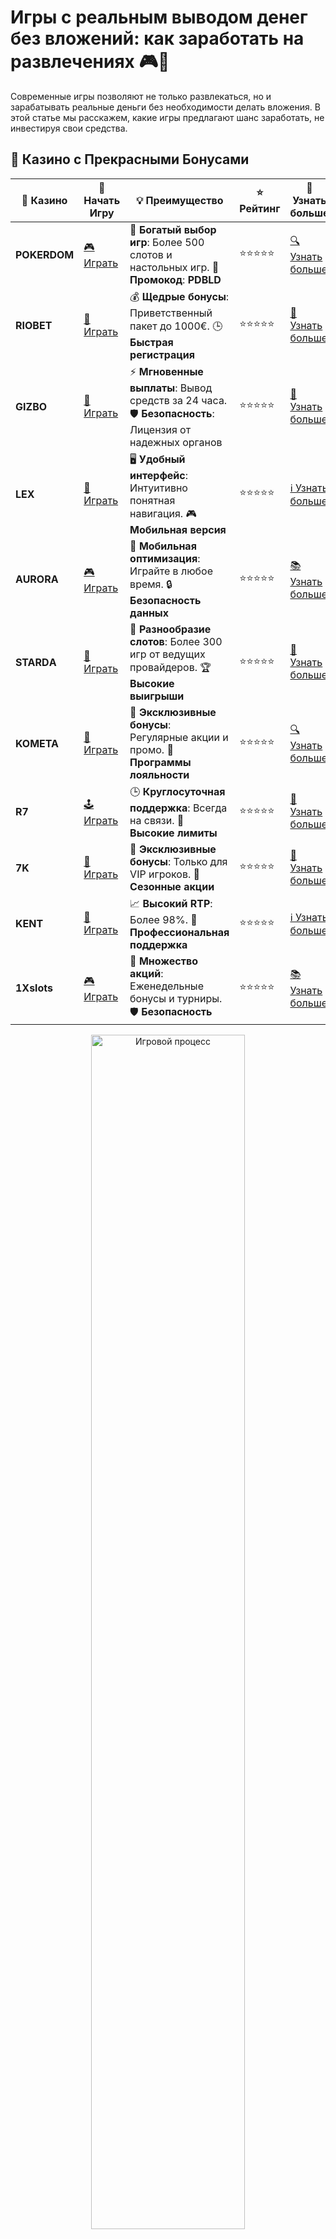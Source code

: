 # Игры с реальным выводом денег без вложений: как заработать на развлечениях 🎮💸

Современные игры позволяют не только развлекаться, но и зарабатывать реальные деньги без необходимости делать вложения. В этой статье мы расскажем, какие игры предлагают шанс заработать, не инвестируя свои средства.

## 🌟 Казино с Прекрасными Бонусами

| 🎲 **Казино** | 🔗 **Начать Игру** | 💡 **Преимущество** | ⭐ **Рейтинг** | 🔗 **Узнать больше** |
|--------------|---------------------|---------------------|----------------|----------------------|
| **POKERDOM**  | [🎮 Играть](https://brandplay.link/4k77v2yx) | 🎉 **Богатый выбор игр**: Более 500 слотов и настольных игр. 🎁 **Промокод**: **PDBLD** | ⭐⭐⭐⭐⭐ | [🔍 Узнать больше](https://brandplay.link/4k77v2yx) |
| **RIOBET**    | [🎰 Играть](https://brandplay.link/7xBLTPyj) | 💰 **Щедрые бонусы**: Приветственный пакет до 1000€. 🕒 **Быстрая регистрация** | ⭐⭐⭐⭐⭐ | [📖 Узнать больше](https://brandplay.link/7xBLTPyj) |
| **GIZBO**     | [🎲 Играть](https://brandplay.link/bprXw4YV) | ⚡ **Мгновенные выплаты**: Вывод средств за 24 часа. 🛡️ **Безопасность**: Лицензия от надежных органов | ⭐⭐⭐⭐⭐ | [📝 Узнать больше](https://brandplay.link/bprXw4YV) |
| **LEX**       | [🤑 Играть](https://brandplay.link/zW4hdDFV) | 🖥️ **Удобный интерфейс**: Интуитивно понятная навигация. 🎮 **Мобильная версия** | ⭐⭐⭐⭐⭐ | [ℹ️ Узнать больше](https://brandplay.link/zW4hdDFV) |
| **AURORA**    | [🎮 Играть](https://10trafic-stat2.com/click/668546556bcc6313411604bd/6766/13032/subaccount) | 📱 **Мобильная оптимизация**: Играйте в любое время. 🔒 **Безопасность данных** | ⭐⭐⭐⭐⭐ | [📚 Узнать больше](https://10trafic-stat2.com/click/668546556bcc6313411604bd/6766/13032/subaccount) |
| **STARDА**    | [🎯 Играть](https://brandplay.link/fB7xwRFL) | 🎰 **Разнообразие слотов**: Более 300 игр от ведущих провайдеров. 🏆 **Высокие выигрыши** | ⭐⭐⭐⭐⭐ | [🔎 Узнать больше](https://brandplay.link/fB7xwRFL) |
| **KOMETA**    | [🎰 Играть](https://brandplay.link/8ZymQJV8) | 🎁 **Эксклюзивные бонусы**: Регулярные акции и промо. 🔄 **Программы лояльности** | ⭐⭐⭐⭐⭐ | [🔍 Узнать больше](https://brandplay.link/8ZymQJV8) |
| **R7**        | [🕹️ Играть](https://brandplay.link/bMd3Yjsw) | 🕒 **Круглосуточная поддержка**: Всегда на связи. 💸 **Высокие лимиты** | ⭐⭐⭐⭐⭐ | [📖 Узнать больше](https://brandplay.link/bMd3Yjsw) |
| **7K**        | [🎲 Играть](https://brandplay.link/BvQyFShp) | 🌟 **Эксклюзивные бонусы**: Только для VIP игроков. 🎉 **Сезонные акции** | ⭐⭐⭐⭐⭐ | [📝 Узнать больше](https://brandplay.link/BvQyFShp) |
| **KENT**      | [🤑 Играть](https://brandplay.link/Fv2WP3js) | 📈 **Высокий RTP**: Более 98%. 💼 **Профессиональная поддержка** | ⭐⭐⭐⭐⭐ | [ℹ️ Узнать больше](https://brandplay.link/Fv2WP3js) |
| **1Xslots**   | [🎮 Играть](https://brandplay.link/hSB1khtr) | 🎉 **Множество акций**: Еженедельные бонусы и турниры. 🛡️ **Безопасность** | ⭐⭐⭐⭐⭐ | [📚 Узнать больше](https://brandplay.link/hSB1khtr) |

<div align="center"> <img src="https://i.pinimg.com/originals/1d/b3/25/1db325483acbe642c6d4e6fdd73a4988.gif" alt="Игровой процесс" width="70%"> </div>
---

## 🚀 Быстрые Выигрыши и Поддержка

| 🎲 **Казино** | 🔗 **Начать Игру** | 💡 **Преимущество** | ⭐ **Рейтинг** | 🔗 **Узнать больше** |
|--------------|---------------------|---------------------|----------------|----------------------|
| **GAMA**      | [🎯 Играть](https://brandplay.link/j6NMKsDz) | 🔍 **Интуитивный интерфейс**: Легкость использования. 🏅 **Престижные турниры** | ⭐⭐⭐⭐☆ | [🔎 Узнать больше](https://brandplay.link/j6NMKsDz) |
| **ONION**     | [🎰 Играть](https://brandplay.link/zBGRVpQ9) | 🤑 **Низкие ставки**: Идеально для начинающих. 🔄 **Быстрые выводы** | ⭐⭐⭐⭐☆ | [🔍 Узнать больше](https://brandplay.link/zBGRVpQ9) |
| **ЧЕМПИОН**   | [🕹️ Играть](https://temon-gter.cfd/go/lRq?p80412p304504pcc44t17455) | 🏅 **Лояльная программа**: Награды за активность. 🎁 **Ежемесячные бонусы** | ⭐⭐⭐⭐☆ | [📖 Узнать больше](https://temon-gter.cfd/go/lRq?p80412p304504pcc44t17455) |
| **VAVADA**    | [🎲 Играть](https://vavadapartner.pro/?promo=ea5c9275-6854-4505-94fc-95ab18221945-linkb2) | 🚀 **Быстрая регистрация**: Начните играть мгновенно. 🔐 **Безопасные транзакции** | ⭐⭐⭐⭐☆ | [📝 Узнать больше](https://vavadapartner.pro/?promo=ea5c9275-6854-4505-94fc-95ab18221945-linkb2) |
| **FRIENDS**   | [🤑 Играть](https://gofriends.mba/linkb2) | 🤝 **Социальные игры**: Играйте с друзьями. 🌐 **Мультиплатформенность** | ⭐⭐⭐⭐☆ | [ℹ️ Узнать больше](https://gofriends.mba/linkb2) |
| **1WIN**      | [🎮 Играть](https://brandplay.link/smXVpBbG) | 🏆 **Спортивные ставки**: Широкий выбор видов спорта. 💵 **Высокие коэффициенты** | ⭐⭐⭐⭐☆ | [📚 Узнать больше](https://brandplay.link/smXVpBbG) |
| **DRIP**      | [🎯 Играть](https://drp-ircp01.com/c07e6a3db) | 🌐 **Инновационные игры**: Новейшие игровые технологии. 🛡️ **Высокая безопасность** | ⭐⭐⭐⭐☆ | [🔎 Узнать больше](https://drp-ircp01.com/c07e6a3db) |
| **JOYCASINO** | [🎰 Играть](https://rpc30.call2me.pro/?/ru/registration?apkpop=0&partner=p24970p3291217pc98f) | 🎁 **Приятные бонусы**: Ежедневные акции и подарки. 🕹️ **Разнообразие игр** | ⭐⭐⭐⭐☆ | [🔍 Узнать больше](https://rpc30.call2me.pro/?/ru/registration?apkpop=0&partner=p24970p3291217pc98f) |
| **PLAYFORTUNA** | [🎮 Играть](https://fortunapromo.net/alt/playfortuna/registration?0dc4a9362a71feb7e3f165fb8e766f70) | 🎉 **Регулярные акции**: Бонусы, фриспины и многое другое. 🏅 **Турниры** | ⭐⭐⭐⭐☆ | [📚 Узнать больше](https://fortunapromo.net/alt/playfortuna/registration?0dc4a9362a71feb7e3f165fb8e766f70) |
| **SYKAA**     | [🤑 Играть](https://s-two-way.com/?source=linkb2&pid=30697) | 💸 **Доступные ставки**: Идеально для новичков. 🎁 **Щедрые бонусы** | ⭐⭐⭐⭐☆ | [🔍 Узнать больше](https://s-two-way.com/?source=linkb2&pid=30697) |

<div align="center"> <img src="https://i.pinimg.com/originals/1d/b3/25/1db325483acbe642c6d4e6fdd73a4988.gif" alt="Игровой процесс" width="70%"> </div>

![Игры с реальным выводом денег](https://i.pinimg.com/originals/a9/29/6e/a9296ea1cf6a7c20a985e593451f0323.png)

## 1. **Платежные игры для мобильных устройств 📱**

Существуют мобильные игры, которые предлагают пользователям возможность зарабатывать деньги просто за выполнение заданий или участие в игровом процессе. Вот несколько популярных типов таких игр:

### a. **Игры с просмотром рекламы** 📺  
Множество приложений предлагают пользователям деньги или бонусы за просмотр рекламы. Примером таких игр являются:
- **Mistplay**: Играйте в мобильные игры, зарабатывайте очки и обменивайте их на подарочные карты.
- **Lucktastic**: Скачайте приложение, играйте в бесплатные лотереи и выигрывайте реальные деньги.

### b. **Игры с заданиями** 🎯  
В таких играх пользователи выполняют различные задачи, получая за это деньги:
- **InboxDollars**: Выполняйте простые задания, такие как игры, участие в опросах и просмотр видео, чтобы зарабатывать деньги.
- **FeaturePoints**: Зарабатывайте очки за скачивание и использование приложений, которые потом можно обменять на реальные деньги или подарочные карты.

## 2. **Онлайн-казино и игровые автоматы 🎰**

Существует множество онлайн-казино, которые позволяют игрокам выигрывать деньги без необходимости делать депозиты. Они предлагают бонусы за регистрацию или бесплатные фриспины, которые можно использовать для игры на реальные деньги:

- **Riobet** — популярное казино, которое предлагает бонусы за регистрацию и бесплатные фриспины, которые можно использовать для получения реальных выигрышей.
- **Pokerdom** — еще одно казино, которое часто раздает бонусы без депозита, позволяя игрокам попробовать свою удачу на игровых автоматах и других играх.

### Преимущества казино с реальными деньгами:
- **Бонусы без депозита**: Получение бесплатных фриспинов и бонусов при регистрации.
- **Шанс на реальный выигрыш**: В случае удачи игроки могут вывести реальные деньги, полученные в ходе игры.

## 3. **Игры с реальными деньгами на ПК 💻**

На ПК также существуют игры, которые позволяют зарабатывать деньги, не вкладывая свои средства. Это могут быть как онлайн-игры с элементами киберспорта, так и игры с заданиями и конкурсами:

- **Second Life**: Это виртуальный мир, в котором игроки могут создавать и продавать виртуальные товары, зарабатывая реальные деньги.
- **World of Warcraft**: В некоторых онлайн-играх, таких как WoW, можно зарабатывать деньги путем торговли внутри игры, а затем выводить эти деньги через онлайн-сервисы.

## 4. **Игры с реальными деньгами через биткойн и криптовалюту 🪙**

Некоторые игры позволяют игрокам зарабатывать криптовалюту, которая затем может быть обменена на реальные деньги:
- **CryptoKitties**: В этой игре пользователи покупают и продают виртуальных кошек за криптовалюту Ethereum, а затем могут обменять крипту на реальные деньги.
- **Bitcoin Flip**: Игра, основанная на криптовалюте, где пользователи могут зарабатывать, делая ставки на изменения цен биткойнов.

## 5. **Шансы заработать в квестах и соревнованиях 🏆**

Некоторые платформы предлагают участникам деньги за успешное выполнение различных заданий, таких как участие в конкурсах и квестах:
- **Skillz**: Платформа для мобильных игр, которая предлагает призы и денежные выплаты за участие в турнирах.
- **Swagbucks Live**: Игра-викторина, где игроки могут зарабатывать деньги за участие в вопросах и конкурсе.

## 6. **Как начать зарабатывать? 🏁**

Для того чтобы начать зарабатывать на играх, важно понимать, что, несмотря на то, что в этих играх можно зарабатывать, успех зависит от вашей активности, времени и усилий:
- **Регистрация в платных играх**: Выберите игры с реальными деньгами, зарегистрируйтесь и следуйте инструкциям на платформе.
- **Активность**: Чем больше времени вы уделяете играм и заданиям, тем больше вероятность заработать.
- **Осторожность**: Будьте внимательны, не все игры с выводом денег могут быть честными. Проверяйте отзывы и рейтинги игр.

## Заключение 🎯

Игры с реальным выводом денег без вложений — это отличный способ заработать, наслаждаясь игровым процессом. Однако важно помнить, что подобные игры требуют времени и усилий. Если вы хотите играть и зарабатывать, выбирайте проверенные платформы и будьте внимательны, чтобы избежать мошенничества. Удачи в играх и пусть удача будет на вашей стороне! 🎮💸
